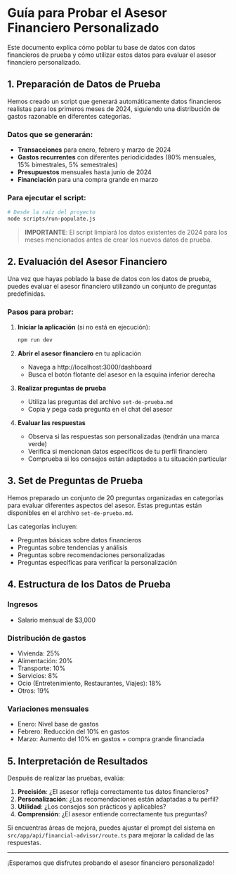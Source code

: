 # Guía para Probar el Asesor Financiero Personalizado

Este documento explica cómo poblar tu base de datos con datos financieros de prueba y cómo utilizar estos datos para evaluar el asesor financiero personalizado.

## 1. Preparación de Datos de Prueba

Hemos creado un script que generará automáticamente datos financieros realistas para los primeros meses de 2024, siguiendo una distribución de gastos razonable en diferentes categorías.

### Datos que se generarán:

- **Transacciones** para enero, febrero y marzo de 2024
- **Gastos recurrentes** con diferentes periodicidades (80% mensuales, 15% bimestrales, 5% semestrales)
- **Presupuestos** mensuales hasta junio de 2024
- **Financiación** para una compra grande en marzo

### Para ejecutar el script:

```bash
# Desde la raíz del proyecto
node scripts/run-populate.js
```

> **IMPORTANTE**: El script limpiará los datos existentes de 2024 para los meses mencionados antes de crear los nuevos datos de prueba.

## 2. Evaluación del Asesor Financiero

Una vez que hayas poblado la base de datos con los datos de prueba, puedes evaluar el asesor financiero utilizando un conjunto de preguntas predefinidas.

### Pasos para probar:

1. **Iniciar la aplicación** (si no está en ejecución):
   ```bash
   npm run dev
   ```

2. **Abrir el asesor financiero** en tu aplicación
   - Navega a http://localhost:3000/dashboard
   - Busca el botón flotante del asesor en la esquina inferior derecha

3. **Realizar preguntas de prueba**
   - Utiliza las preguntas del archivo `set-de-prueba.md`
   - Copia y pega cada pregunta en el chat del asesor

4. **Evaluar las respuestas**
   - Observa si las respuestas son personalizadas (tendrán una marca verde)
   - Verifica si mencionan datos específicos de tu perfil financiero
   - Comprueba si los consejos están adaptados a tu situación particular

## 3. Set de Preguntas de Prueba

Hemos preparado un conjunto de 20 preguntas organizadas en categorías para evaluar diferentes aspectos del asesor. Estas preguntas están disponibles en el archivo `set-de-prueba.md`.

Las categorías incluyen:
- Preguntas básicas sobre datos financieros
- Preguntas sobre tendencias y análisis
- Preguntas sobre recomendaciones personalizadas
- Preguntas específicas para verificar la personalización

## 4. Estructura de los Datos de Prueba

### Ingresos
- Salario mensual de $3,000

### Distribución de gastos
- Vivienda: 25%
- Alimentación: 20%
- Transporte: 10%
- Servicios: 8%
- Ocio (Entretenimiento, Restaurantes, Viajes): 18%
- Otros: 19%

### Variaciones mensuales
- Enero: Nivel base de gastos
- Febrero: Reducción del 10% en gastos
- Marzo: Aumento del 10% en gastos + compra grande financiada

## 5. Interpretación de Resultados

Después de realizar las pruebas, evalúa:

1. **Precisión**: ¿El asesor refleja correctamente tus datos financieros?
2. **Personalización**: ¿Las recomendaciones están adaptadas a tu perfil?
3. **Utilidad**: ¿Los consejos son prácticos y aplicables?
4. **Comprensión**: ¿El asesor entiende correctamente tus preguntas?

Si encuentras áreas de mejora, puedes ajustar el prompt del sistema en `src/app/api/financial-advisor/route.ts` para mejorar la calidad de las respuestas.

---

¡Esperamos que disfrutes probando el asesor financiero personalizado! 
